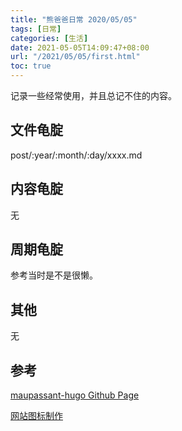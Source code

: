 ```yaml
---
title: "熊爸爸日常 2020/05/05"
tags: [日常]
categories: [生活]
date: 2021-05-05T14:09:47+08:00
url: "/2021/05/05/first.html"
toc: true
---
```


记录一些经常使用，并且总记不住的内容。

<!--more-->

## 文件龟腚
post/:year/:month/:day/xxxx.md

## 内容龟腚
无

## 周期龟腚
参考当时是不是很懒。

## 其他
无

## 参考

[maupassant-hugo Github Page](https://github.com/flysnow-org/maupassant-hugo#utteranc)

[网站图标制作](https://realfavicongenerator.net/)
